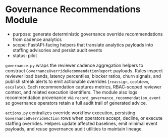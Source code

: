 # Governance Recommendations Module

- purpose: generate deterministic governance override recommendations from cadence analytics
- scope: FastAPI-facing helpers that translate analytics payloads into staffing advisories and persist audit events
- status: pilot

`governance.py` wraps the reviewer cadence aggregation helpers to construct `GovernanceOverrideRecommendationReport` payloads. Rules inspect reviewer load bands, latency percentiles, blocker ratios, churn signals, and publish streak alerts to emit actionable overrides (`reassign`, `cooldown`, `escalate`). Each recommendation captures metrics, RBAC-scoped reviewer context, and related execution identifiers. The module also logs recommendation provenance via `record_governance_recommendation_event` so governance operators retain a full audit trail of generated advice.

`actions.py` centralizes override workflow execution, persisting `GovernanceOverrideAction` rows when operators accept, decline, or execute staffing overrides. Helpers update affected baselines, emit minimal event payloads, and reuse governance audit utilities to maintain lineage.

